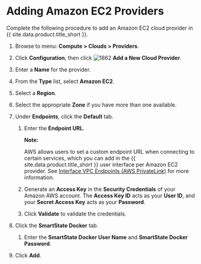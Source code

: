 # Adding Amazon EC2 Providers

Complete the following procedure to add an Amazon EC2 cloud provider in
{{ site.data.product.title_short }}.

1. Browse to menu: **Compute > Clouds > Providers**.

2. Click **Configuration**, then click ![1862](../images/1862.png) **Add a New Cloud Provider**.

3. Enter a **Name** for the provider.

4. From the **Type** list, select **Amazon EC2**.

5. Select a **Region**.

6. Select the appropriate **Zone** if you have more than one available.

7. Under **Endpoints**, click the **Default** tab.

    1. Enter the **Endpoint URL**.

        **Note:**

        AWS allows users to set a custom endpoint URL when connecting to certain services, which
        you can add in the {{ site.data.product.title_short }} user interface per Amazon EC2
        provider. See
        [Interface VPC Endpoints (AWS PrivateLink)](https://docs.aws.amazon.com/AmazonVPC/latest/UserGuide/vpce-interface.html)
        for more information.

    2. Generate an **Access Key** in the **Security Credentials** of your Amazon AWS account. The **Access Key ID** acts as your **User ID**, and your **Secret Access Key** acts as your **Password**.

    3. Click **Validate** to validate the credentials.

8. Click the **SmartState Docker** tab.

    1. Enter the **SmartState Docker User Name** and **SmartState Docker Password**.

9. Click **Add**.
